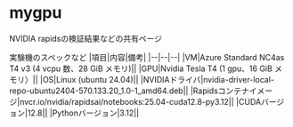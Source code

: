 # mygpu

NVIDIA rapidsの検証結果などの共有ページ

実験機のスペックなど
|項目|内容|備考|
|--|--|--|
|VM|Azure Standard NC4as T4 v3 (4 vcpu 数、28 GiB メモリ)||
|GPU|Nvidia Tesla T4 (1 gpu、16 GiB メモリ）||
|OS|Linux (ubuntu 24.04)||
|NVIDIAドライバ|nvidia-driver-local-repo-ubuntu2404-570.133.20_1.0-1_amd64.deb||
|Rapidsコンテナイメージ|nvcr.io/nvidia/rapidsai/notebooks:25.04-cuda12.8-py3.12||
|CUDAバージョン|12.8||
|Pythonバージョン|3.12||

